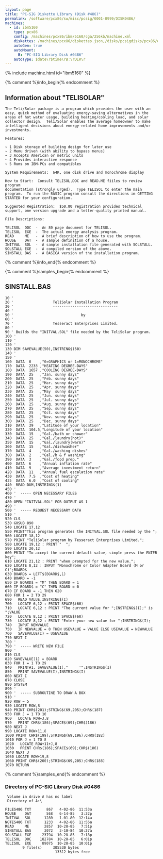 ```yaml
---
layout: page
title: "PC-SIG Diskette Library (Disk #486)"
permalink: /software/pcx86/sw/misc/pcsig/0001-0999/DISK0486/
machines:
  - id: ibm5160
    type: pcx86
    config: /machines/pcx86/ibm/5160/cga/256kb/machine.xml
    diskettes: /machines/pcx86/diskettes.json,/disks/pcsigdisks/pcx86/diskettes.json
    autoGen: true
    autoMount:
      B: "PC-SIG Library Disk #0486"
    autoType: $date\r$time\rB:\rDIR\r
---
```


{% include machine.html id="ibm5160" %}

{% comment %}info_begin{% endcomment %}

## Information about "TELISOLAR"

    The Teli/Solar package is a program which provides the user with an
    easy, quick method of evaluating energy-saving alternatives in the
    areas of hot water usage, building heating/cooling load, and solar
    collector design.  Teli/Solar enables the average homeowner to make
    intelligent decisions about energy-related home improvements and/or
    investments.
    
    Features:
    
    ~ 1 Disk storage of building design for later use
    ~ 2 Menu driven (with ability to bypass menus)
    ~ 3 Accepts American or metric units
    ~ 4 Provides interactive response
    ~ 5 Runs on IBM-PCs and compatibles
    
    System Requirements:  64K, one disk drive and monochrome display
    
    How to Start:  Consult TELISOL,DOC and READ.ME fiiles to review program
    documentation (strongly urged).  Type TELISOL to enter the main
    program.  To run the BASIC program consult the directions in GETTING
    STARTED for your configuration.
    
    Suggested Registration:  $50.00 registration provides technical
    support, one version upgrade and a letter-quality printed manual.
    
    File Descriptions:
    
    TELISOL  DOC  -  An 80 page document for TELISOL.
    TELISOL  EXE  -  The actual energy analysis program.
    READ     ME   -  A brief description of how to use the program.
    HOUSE    DAT  -  A sample definition of a house.
    INITVAL  SOL  -  A sample installation file generated with SOLSTALL.
    SOLSTALL EXE  -  A compiled version of the above.
    SINSTALL BAS  -  A BASICA version of the installation program.
{% comment %}info_end{% endcomment %}

{% comment %}samples_begin{% endcomment %}

## SINSTALL.BAS

```bas
10 '
20 '                  TeliSolar Installation Program
30 '                  ------------------------------
40 '
50 '                               by
60 '
70 '                  Tesseract Enterprises Limited.
80 '
90 ' Builds the "INITVAL.SOL" file needed by the TeliSolar program.
100 '
110 '
120 '
130 DIM SAVEVALUE(50),INSTRING$(50)
140 '
150 '
160  DATA  0    ,"0=GRAPHICS or 1=MONOCHROME"
170  DATA  2233 ,"HEATING DEGREE-DAYS"
180  DATA  1657 ,"COOLING DEGREE-DAYS"
190  DATA  25   ,"Jan. sunny days"
200  DATA  25   ,"Feb. sunny days"
210  DATA  25   ,"Mar. sunny days"
220  DATA  25   ,"Apr. sunny days"
230  DATA  25   ,"May  sunny days"
240  DATA  25   ,"Jun. sunny days"
250  DATA  25   ,"Jul. sunny days"
260  DATA  25   ,"Aug. sunny days"
270  DATA  25   ,"Sep. sunny days"
280  DATA  25   ,"Oct. sunny days"
290  DATA  25   ,"Nov. sunny days"
300  DATA  25   ,"Dec. sunny days"
310  DATA  39   ,"Latitude of your location"
320  DATA  104.5,"Longitude of your location"
330  DATA  15   ,"Gal./bath or shower"
340  DATA  25   ,"Gal./laundry(hot)"
350  DATA  15   ,"Gal./laundry(warm)"
360  DATA  15   ,"Gal./dishwasher"
370  DATA  4    ,"Gal./washing dishes"
380  DATA  2    ,"Gal./h & f washing"
390  DATA  3    ,"Gal./food prep."
400  DATA  6    ,"Annual inflation rate"
410  DATA  9    ,"Average investment return"
420  DATA  11   ,"Annual fuel escalation rate"
430  DATA  7.5  ,"Cost of heating"
435  DATA  6.0  ,"Cost of cooling"
440  READ DUM,INSTRING$(1)
450 '
460 '  ----- OPEN NECESSARY FILES
470 '
480 OPEN "INITVAL.SOL" FOR OUTPUT AS 1
490 '
500 '  ----- REQUEST NECESSARY DATA
510 '
520 CLS
530 GOSUB 890
540 LOCATE 17,12
550 PRINT"This program generates the INITVAL.SOL file needed by the ";
560 LOCATE 18,12
570 PRINT "TeliSolar program by Tesseract Enterprises Limited.";
580 LOCATE 19,12 : PRINT "  ";
590 LOCATE 20,12
600 PRINT "To accept the current default value, simple press the ENTER key";
610 LOCATE 21,12 : PRINT "when prompted for the new value.";
620 LOCATE 8,12 : INPUT "Monochrome or Color Adapter Board (M or C)";BOARD$
630 BOARD$ = LEFT$(BOARD$,1)
640 BOARD = -1
650 IF BOARD$ = "M" THEN BOARD = 1
660 IF BOARD$ = "C" THEN BOARD = 0
670 IF BOARD = -1 THEN 620
680 FOR I = 2 TO 29
690   READ VALUE,INSTRING$(I)
700   LOCATE 6,12 : PRINT SPACE$(60)
710   LOCATE 6,12 : PRINT "The current value for ";INSTRING$(I);" is ";VALUE
720   LOCATE 8,12 : PRINT SPACE$(60)
730   LOCATE 8,12 : PRINT "Enter your new value for ";INSTRING$(I);
740   INPUT NEWVALUE
750   IF NEWVALUE = 0 THEN USEVALUE = VALUE ELSE USEVALUE = NEWVALUE
760   SAVEVALUE(I) = USEVALUE
770 NEXT I
780 '
790 '  ----- WRITE NEW FILE
800 '
810 CLS
820 SAVEVALUE(1) = BOARD
830 FOR I = 1 TO 29
840   PRINT#1, SAVEVALUE(I),"     '";INSTRING$(I)
850   PRINT SAVEVALUE(I),INSTRING$(I)
860 NEXT I
870 CLOSE
880 SYSTEM
890 '
900 '  ----- SUBROUTINE TO DRAW A BOX
910 '
920 ROW = 5
930 LOCATE ROW,8
940 PRINT CHR$(201);STRING$(69,205);CHR$(187)
950 FOR J = 1 TO 10
960   LOCATE ROW+J,8
970   PRINT CHR$(186);SPACE$(69);CHR$(186)
980 NEXT J
990 LOCATE ROW+11,8
1000 PRINT CHR$(199);STRING$(69,196);CHR$(182)
1010 FOR J = 1 TO 8
1020   LOCATE ROW+11+J,8
1030   PRINT CHR$(186);SPACE$(69);CHR$(186)
1040 NEXT J
1050 LOCATE ROW+19,8
1060 PRINT CHR$(200);STRING$(69,205);CHR$(188)
1070 RETURN
```

{% comment %}samples_end{% endcomment %}

### Directory of PC-SIG Library Disk #0486

     Volume in drive A has no label
     Directory of A:\

    FILES486 TXT       867   4-02-86  11:53a
    HOUSE    DAT       568   6-14-85   3:32p
    INITVAL  SOL      1280   1-01-80  12:14a
    NOTES486 TXT      1233   4-02-86  11:56a
    READ     ME       2857  10-28-85   7:51p
    SINSTALL BAS      3072   3-10-84  10:27a
    SOLSTALL EXE     23794  10-28-85   7:18p
    TELISOL  DOC    182784  10-28-85   6:01p
    TELISOL  EXE     89075  10-28-85  10:01p
            9 file(s)     305530 bytes
                           13312 bytes free
